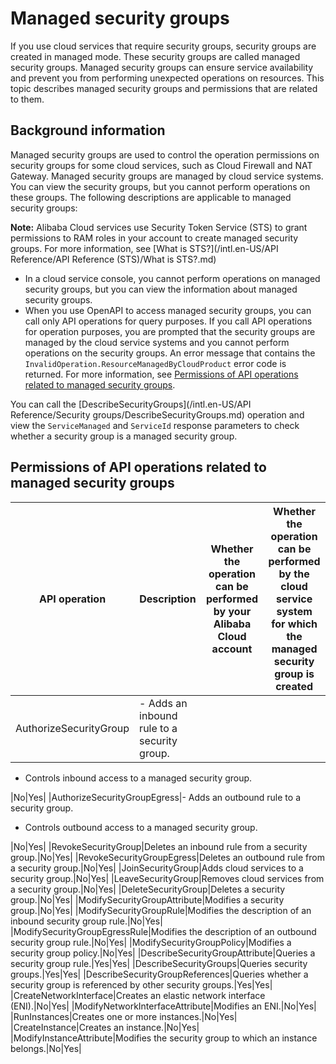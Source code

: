 # Managed security groups

If you use cloud services that require security groups, security groups are created in managed mode. These security groups are called managed security groups. Managed security groups can ensure service availability and prevent you from performing unexpected operations on resources. This topic describes managed security groups and permissions that are related to them.

## Background information

Managed security groups are used to control the operation permissions on security groups for some cloud services, such as Cloud Firewall and NAT Gateway. Managed security groups are managed by cloud service systems. You can view the security groups, but you cannot perform operations on these groups. The following descriptions are applicable to managed security groups:

**Note:** Alibaba Cloud services use Security Token Service \(STS\) to grant permissions to RAM roles in your account to create managed security groups. For more information, see [What is STS?](/intl.en-US/API Reference/API Reference (STS)/What is STS?.md)

-   In a cloud service console, you cannot perform operations on managed security groups, but you can view the information about managed security groups.
-   When you use OpenAPI to access managed security groups, you can call only API operations for query purposes. If you call API operations for operation purposes, you are prompted that the security groups are managed by the cloud service systems and you cannot perform operations on the security groups. An error message that contains the `InvalidOperation.ResourceManagedByCloudProduct` error code is returned. For more information, see [Permissions of API operations related to managed security groups](#section_7ii_37r_4kx).

You can call the [DescribeSecurityGroups](/intl.en-US/API Reference/Security groups/DescribeSecurityGroups.md) operation and view the `ServiceManaged` and `ServiceId` response parameters to check whether a security group is a managed security group.

## Permissions of API operations related to managed security groups

|API operation|Description|Whether the operation can be performed by your Alibaba Cloud account|Whether the operation can be performed by the cloud service system for which the managed security group is created|
|-------------|-----------|--------------------------------------------------------------------|------------------------------------------------------------------------------------------------------------------|
|AuthorizeSecurityGroup|-   Adds an inbound rule to a security group.
-   Controls inbound access to a managed security group.

|No|Yes|
|AuthorizeSecurityGroupEgress|-   Adds an outbound rule to a security group.
-   Controls outbound access to a managed security group.

|No|Yes|
|RevokeSecurityGroup|Deletes an inbound rule from a security group.|No|Yes|
|RevokeSecurityGroupEgress|Deletes an outbound rule from a security group.|No|Yes|
|JoinSecurityGroup|Adds cloud services to a security group.|No|Yes|
|LeaveSecurityGroup|Removes cloud services from a security group.|No|Yes|
|DeleteSecurityGroup|Deletes a security group.|No|Yes|
|ModifySecurityGroupAttribute|Modifies a security group.|No|Yes|
|ModifySecurityGroupRule|Modifies the description of an inbound security group rule.|No|Yes|
|ModifySecurityGroupEgressRule|Modifies the description of an outbound security group rule.|No|Yes|
|ModifySecurityGroupPolicy|Modifies a security group policy.|No|Yes|
|DescribeSecurityGroupAttribute|Queries a security group rule.|Yes|Yes|
|DescribeSecurityGroups|Queries security groups.|Yes|Yes|
|DescribeSecurityGroupReferences|Queries whether a security group is referenced by other security groups.|Yes|Yes|
|CreateNetworkInterface|Creates an elastic network interface \(ENI\).|No|Yes|
|ModifyNetworkInterfaceAttribute|Modifies an ENI.|No|Yes|
|RunInstances|Creates one or more instances.|No|Yes|
|CreateInstance|Creates an instance.|No|Yes|
|ModifyInstanceAttribute|Modifies the security group to which an instance belongs.|No|Yes|

